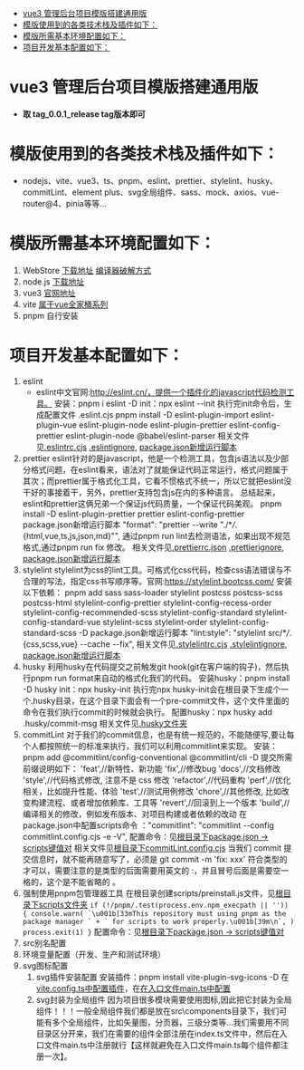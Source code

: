 <!-- TOC -->
* [vue3 管理后台项目模版搭建通用版](#vue3-管理后台项目模版搭建通用版)
* [模版使用到的各类技术栈及插件如下：](#模版使用到的各类技术栈及插件如下)
* [模版所需基本环境配置如下：](#模版所需基本环境配置如下)
* [项目开发基本配置如下：](#项目开发基本配置如下)
<!-- TOC -->

# vue3 管理后台项目模版搭建通用版

- **取 tag_0.0.1_release tag版本即可**

# 模版使用到的各类技术栈及插件如下：

- nodejs、vite、vue3、ts、pnpm、eslint、prettier、stylelint、husky、commitLint、element plus、svg全局组件、sass、mock、axios、vue-router@4、pinia等等...

# 模版所需基本环境配置如下：

1. WebStore
   [下载地址](https://www.jetbrains.com.cn/webstorm/promo/?bd_vid=10455245255917264192)
   [编译器破解方式](https://ziby0nwxdov.feishu.cn/docx/TwGLdirkOoxC2cx3Il6czwJSnac?from=from_copylink)
2. node.js
   [下载地址](https://nodejs.org/zh-cn)
3. vue3
   [官网地址](https://cn.vuejs.org/guide/reusability/composables.html#async-state-example)
4. vite
   [属于vue全家桶系列](https://cn.vitejs.dev/)
5. pnpm
   自行安装

# 项目开发基本配置如下：

1. eslint
   - eslint中文官网:http://eslint.cn/，提供一个插件化的javascript代码检测工具。
     安装：pnpm i eslint -D
     init：npx eslint --init
     执行完init命令后，生成配置文件 .eslint.cjs
     pnpm install -D eslint-plugin-import eslint-plugin-vue eslint-plugin-node eslint-plugin-prettier eslint-config-prettier eslint-plugin-node @babel/eslint-parser
     相关文件见[.eslintrc.cjs](.eslintrc.cjs)
     [.eslintignore](.eslintignore), [package.json新增运行脚本](package.json)
2. prettier
   eslint针对的是javascript，他是一个检测工具，包含js语法以及少部分格式问题，在eslint看来，语法对了就能保证代码正常运行，格式问题属于其次；而prettier属于格式化工具，它看不惯格式不统一，所以它就把eslint没干好的事接着干，另外，prettier支持包含js在内的多种语言。
   总结起来，eslint和prettier这俩兄弟一个保证js代码质量，一个保证代码美观。
   pnpm install -D eslint-plugin-prettier prettier eslint-config-prettier
   package.json新增运行脚本
   "format": "prettier --write \"./\*_/_.{html,vue,ts,js,json,md}\"",
   通过pnpm run lint去检测语法，如果出现不规范格式,通过pnpm run fix 修改。
   相关文件见[.prettierrc.json](.prettierrc.json)
   [.prettierignore](.prettierignore), [package.json新增运行脚本](package.json)
3. stylelint
   stylelint为css的lint工具。可格式化css代码，检查css语法错误与不合理的写法，指定css书写顺序等。官网:https://stylelint.bootcss.com/
   安装以下依赖：
   pnpm add sass sass-loader stylelint postcss postcss-scss postcss-html stylelint-config-prettier stylelint-config-recess-order stylelint-config-recommended-scss stylelint-config-standard stylelint-config-standard-vue stylelint-scss stylelint-order stylelint-config-standard-scss -D
   package.json新增运行脚本
   "lint:style": "stylelint src/\*_/_.{css,scss,vue} --cache --fix",
   相关文件见[.stylelintrc.cjs](.stylelintrc.cjs)
   [.stylelintignore](.stylelintignore), [package.json新增运行脚本](package.json)
4. husky
   利用husky在代码提交之前触发git hook(git在客户端的钩子)，然后执行pnpm run format来自动的格式化我们的代码。
   安装husky：pnpm install -D husky
   init：npx husky-init
   执行完npx husky-init会在根目录下生成个一个.husky目录，在这个目录下面会有一个pre-commit文件，这个文件里面的命令在我们执行commit的时候就会执行。
   配置husky：npx husky add .husky/commit-msg
   相关文件见[.husky文件夹](.husky)
5. commitLint
   对于我们的commit信息，也是有统一规范的，不能随便写,要让每个人都按照统一的标准来执行，我们可以利用commitlint来实现。
   安装：pnpm add @commitlint/config-conventional @commitlint/cli -D
   提交所需前缀说明如下：
   'feat',//新特性、新功能
   'fix',//修改bug
   'docs',//文档修改
   'style',//代码格式修改, 注意不是 css 修改
   'refactor',//代码重构
   'perf',//优化相关，比如提升性能、体验
   'test',//测试用例修改
   'chore',//其他修改, 比如改变构建流程、或者增加依赖库、工具等
   'revert',//回滚到上一个版本
   'build',//编译相关的修改，例如发布版本、对项目构建或者依赖的改动
   在package.json中配置scripts命令 ："commitlint": "commitlint --config commitlint.config.cjs -e -V",
   配置命令：见[根目录下package.json -> scripts键值对](package.json)
   相关文件见[根目录下commitLint.config.cjs](commitlint.config.cjs)
   当我们 commit 提交信息时，就不能再随意写了，必须是 git commit -m 'fix: xxx' 符合类型的才可以，需要注意的是类型的后面需要用英文的 :，并且冒号后面是需要空一格的，这个是不能省略的 。
6. 强制使用pnpm包管理器工具
   在根目录创建scripts/preinstall.js文件，见[根目录下scripts文件夹](./scripts/preinstall.js)
   ``if (!/pnpm/.test(process.env.npm_execpath || '')) {
console.warn(
`\u001b[33mThis repository must using pnpm as the package manager ` +
` for scripts to work properly.\u001b[39m\n`,
)
process.exit(1)
}``
   配置命令：见[根目录下package.json -> scripts键值对](package.json)
7. src别名配置
8. 环境变量配置（开发、生产和测试环境）
9. svg图标配置
   1. svg插件安装配置
      安装插件：pnpm install vite-plugin-svg-icons -D
      在[vite.config.ts中配置插件](vite.config.ts)，在[在入口文件main.ts中配置](./src/main.ts)
   2. svg封装为全局组件
      因为项目很多模块需要使用图标,因此把它封装为全局组件！！！一般全局组件我们都是放在src\components目录下，我们可能有多个全局组件，比如矢量图，分页器，三级分类等...我们需要用不同目录区分开来，我们在需要的组件全部注册在index.ts文件中，然后在入口文件main.ts中注册就行【这样就避免在入口文件main.ts每个组件都注册一次】。
